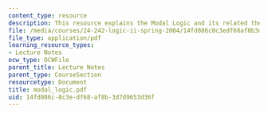 ```yaml
---
content_type: resource
description: This resource explains the Modal Logic and its related theorem.
file: /media/courses/24-242-logic-ii-spring-2004/14fd086c8c3edf68af8b3d7d9653d36f_modal_logic.pdf
file_type: application/pdf
learning_resource_types:
- Lecture Notes
ocw_type: OCWFile
parent_title: Lecture Notes
parent_type: CourseSection
resourcetype: Document
title: modal_logic.pdf
uid: 14fd086c-8c3e-df68-af8b-3d7d9653d36f
---
```

